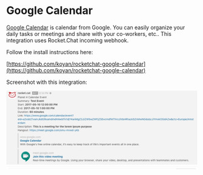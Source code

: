 # Google Calendar

[Google Calendar](https://calendar.google.com/) is calendar from Google. You can easily organize your daily tasks or meetings and share with your co-workers, etc.. This integration uses Rocket.Chat incoming webhook.

Follow the install instructions here:

[https://github.com/koyan/rocketchat-google-calendar](https://github.com/koyan/rocketchat-google-calendar)

Screenshot with this integration:

![image](../../.gitbook/assets/google-calendar.png)

